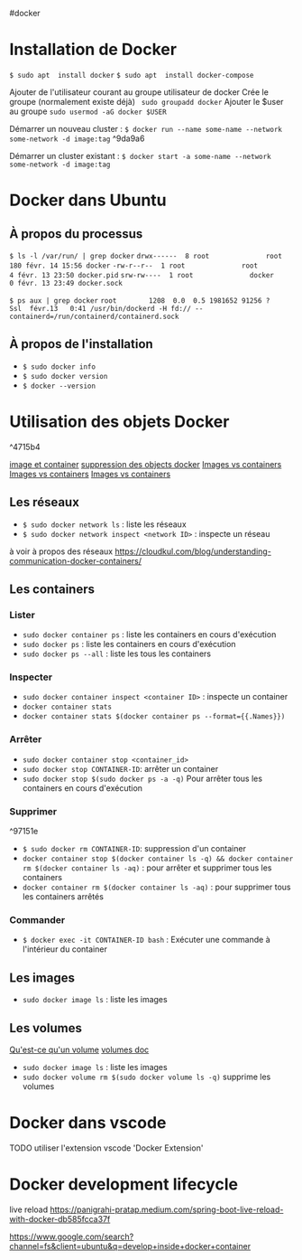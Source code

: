 
#docker 

# Installation de Docker 
`$ sudo apt  install docker`
`$ sudo apt  install docker-compose`

Ajouter de l'utilisateur courant au groupe utilisateur de docker
Crée le groupe (normalement existe déjà)
` sudo groupadd docker`
Ajouter le $user au groupe
`sudo usermod -aG docker $USER`
 
Démarrer un nouveau cluster : `$ docker run --name some-name --network some-network -d image:tag` ^9da9a6

Démarrer un cluster existant : `$ docker start -a some-name --network some-network -d image:tag`

# Docker dans Ubuntu
## À propos du processus
`$ ls -l /var/run/ | grep docker`
`drwx------  8 root              root       180 févr. 14 15:56 docker`
`-rw-r--r--  1 root              root         4 févr. 13 23:50 docker.pid`
`srw-rw----  1 root              docker       0 févr. 13 23:49 docker.sock`

`$ ps aux | grep docker`
`root        1208  0.0  0.5 1981652 91256 ?       Ssl  févr.13   0:41 /usr/bin/dockerd -H fd:// --containerd=/run/containerd/containerd.sock`

## À propos de l'installation
- `$ sudo docker info`
- `$ sudo docker version`
- `$ docker --version`

# Utilisation des objets Docker

^4715b4

[image et container](https://phoenixnap.com/kb/docker-image-vs-container)
[suppression des objects docker](https://phoenixnap.com/kb/remove-docker-images-containers-networks-volumes)
[Images vs containers](https://stackoverflow.com/questions/23735149/what-is-the-difference-between-a-docker-image-and-a-container)
[Images vs containers](https://www.whitesourcesoftware.com/free-developer-tools/blog/docker-images-vs-docker-containers/)
[Images vs containers](https://www.baeldung.com/ops/docker-images-vs-containers)


## Les réseaux
- `$ sudo docker network ls` : liste les réseaux
- `$ sudo docker network inspect <network ID>` : inspecte un réseau

à voir à propos des réseaux
https://cloudkul.com/blog/understanding-communication-docker-containers/

## Les containers
### Lister
- `sudo docker container ps` : liste les containers en cours d'exécution
- `sudo docker ps` : liste les containers en cours d'exécution
- `sudo docker ps --all` : liste les tous les containers

### Inspecter
- `sudo docker container inspect <container ID>` : inspecte un container
- `docker container stats`
- `docker container stats $(docker container ps --format={{.Names}})`

### Arrêter
- `sudo docker container stop <container_id>`
- `sudo docker stop CONTAINER-ID`: arrêter un container
- `sudo docker stop $(sudo docker ps -a -q)` Pour arrêter tous les containers en cours d'exécution

### Supprimer

^97151e

- `$ sudo docker rm CONTAINER-ID`: suppression d'un container
- `docker container stop $(docker container ls -q) && docker container rm $(docker container ls -aq)` : pour arrêter et supprimer tous les containers
- `docker container rm $(docker container ls -aq)` : pour supprimer tous les containers arrêtés

### Commander
- `$ docker exec -it CONTAINER-ID bash` : Exécuter une commande à l'intérieur du container

## Les images
- `sudo docker image ls` : liste les images


## Les volumes
[Qu'est-ce qu'un volume](https://blog.container-solutions.com/understanding-volumes-docker)
[volumes doc](https://docs.docker.com/storage/volumes/)

- `sudo docker image ls` : liste les images
- `sudo docker volume rm $(sudo docker volume ls -q)` supprime les volumes


# Docker dans vscode
TODO utiliser l'extension vscode 'Docker Extension'

# Docker development lifecycle

live reload https://panigrahi-pratap.medium.com/spring-boot-live-reload-with-docker-db585fcca37f

https://www.google.com/search?channel=fs&client=ubuntu&q=develop+inside+docker+container

